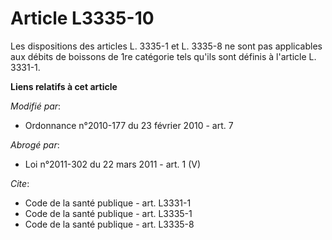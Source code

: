 # Article L3335-10

Les dispositions des articles L. 3335-1 et L. 3335-8 ne sont pas applicables aux débits de boissons de 1re catégorie tels
qu'ils sont définis à l'article L. 3331-1.

**Liens relatifs à cet article**

_Modifié par_:

  - Ordonnance n°2010-177 du 23 février 2010 - art. 7

_Abrogé par_:

  - Loi n°2011-302 du 22 mars 2011 - art. 1 (V)

_Cite_:

  - Code de la santé publique - art. L3331-1
  - Code de la santé publique - art. L3335-1
  - Code de la santé publique - art. L3335-8
